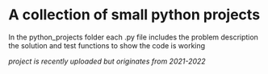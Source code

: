 # A collection of small python projects

In the python_projects folder each .py file includes the problem description the solution and test functions to show the code is working

_project is recently uploaded but originates from 2021-2022_